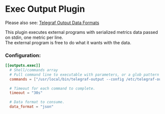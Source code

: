 # Exec Output Plugin

Please also see: [Telegraf Output Data Formats](https://github.com/influxdata/telegraf/blob/master/docs/DATA_FORMATS_OUTPUT.md)

This plugin executes external programs with serialized metrics data passed on stdin, one metric per line.  
The external program is free to do what it wants with the data.

### Configuration:

```toml
[[outputs.exec]]
  # Shell/commands array
  # Full command line to executable with parameters, or a glob pattern to run all matching files.
  commands = ["/usr/local/bin/telegraf-output --config /etc/telegraf-output.conf"]
  
  # Timeout for each command to complete.
  timeout = "30s"
  
  # Data format to consume.
  data_format = "json"
```

